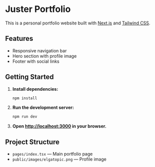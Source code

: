 # Juster Portfolio

This is a personal portfolio website built with [Next.js](https://nextjs.org/) and [Tailwind CSS](https://tailwindcss.com/).

## Features

- Responsive navigation bar
- Hero section with profile image
- Footer with social links

## Getting Started

1. **Install dependencies:**
   ```bash
   npm install
   ```

2. **Run the development server:**
   ```bash
   npm run dev
   ```

3. **Open [http://localhost:3000](http://localhost:3000) in your browser.**

## Project Structure

- `pages/index.tsx` — Main portfolio page
- `public/images/elgatopic.png` — Profile image
